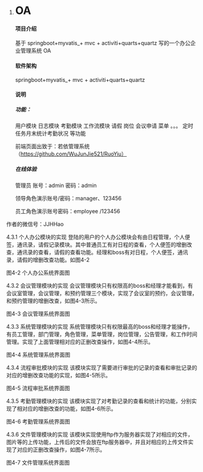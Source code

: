 1. # OA

   #### 项目介绍

   基于 springboot+myvatis_+ mvc + activiti+quarts+quartz 写的一个办公企业管理系统 OA

   #### 软件架构

   springboot+myvatis_+ mvc + activiti+quarts+quartz

   #### 说明

   ##### 功能：

   用户模块 日志模块 考勤模块 工作流模块 请假 岗位 会议申请 菜单 。。。 定时任务月末统计考勤状况 等功能

   前端页面出致于：若依管理系统（https://github.com/WuJunJie521/RuoYiu）

   ##### 在线体验

    管理员 账号：admin 密码：admin

   领导角色演示账号/密码：manager、123456

   员工角色演示账号密码：employee /123456

  作者的微信号：JJHHao
 
   
   4.3.1 个人办公模块的实现
         登陆的用户的个人办公模块会有由日程管理，个人便签，通讯录，请假记录模块。其中普通员工有对日程的查看，个人便签的增删改查，通讯录的查看，请假的查看功能。经理和boss有对日程，个人便签，通讯录，请假的增删改查功能。如图4-2
  
图4-2 个人办公系统界面图

4.3.2 会议管理模块的实现
       会议管理模块只有权限高的boss和经理才能看到，有会议室管理，会议管理，和预约管理三个模块，实现了会议室的预约，会议管理，和预约管理的增删改查，如图4-3所示。

图4-3 会议管理系统界面图

4.3.3 系统管理模块的实现
       系统管理模块只有权限最高的boss和经理才能操作，有员工管理，部门管理，角色管理，菜单管理，岗位管理，公告管理，和工作时间管理。实现了上面管理相对应的正删改查操作，如图4-4所示。

图4-4 系统管理系统界面图

4.3.4 流程审批模块的实现
     该模块实现了需要进行审批的记录的查看和审批记录的对应的增删改查功能的实现，如图4-5所示。

图4-5 流程审批系统界面图

4.3.5 考勤管理模块的实现
       该模块实现了对考勤记录的查看和统计的功能，分别实现了相对应的增删改查的功能，如图4-6所示。

    
图4-6 考勤管理系统界面图

4.3.6 文件管理模块的实现
       该模块实现使用ftp作为服务器实现了对相应的文件，图片等的上传功能，上传后的文件会放在ftp服务器中，并且对相应的上传文件实现了对应的正删改查操作，如图4-7所示。
     
  图4-7 文件管理系统界面图
   

 

